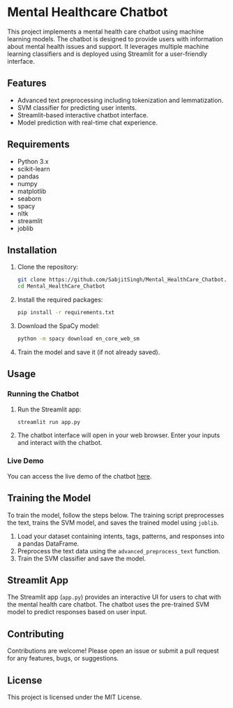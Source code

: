 
# Mental Healthcare Chatbot

This project implements a mental health care chatbot using machine learning models. The chatbot is designed to provide users with information about mental health issues and support. It leverages multiple machine learning classifiers and is deployed using Streamlit for a user-friendly interface.

## Features

- Advanced text preprocessing including tokenization and lemmatization.
- SVM classifier for predicting user intents.
- Streamlit-based interactive chatbot interface.
- Model prediction with real-time chat experience.

## Requirements

- Python 3.x
- scikit-learn
- pandas
- numpy
- matplotlib
- seaborn
- spacy
- nltk
- streamlit
- joblib

## Installation

1. Clone the repository:
    ```bash
    git clone https://github.com/SabjitSingh/Mental_HealthCare_Chatbot.git
    cd Mental_HealthCare_Chatbot
    ```

2. Install the required packages:
    ```bash
    pip install -r requirements.txt
    ```


3. Download the SpaCy model:
    ```bash
    python -m spacy download en_core_web_sm
    ```

4. Train the model and save it (if not already saved).

## Usage

### Running the Chatbot

1. Run the Streamlit app:
    ```bash
    streamlit run app.py
    ```

2. The chatbot interface will open in your web browser. Enter your inputs and interact with the chatbot.

### Live Demo

You can access the live demo of the chatbot [here](https://mentalhealthcarechatbot.streamlit.app/).

## Training the Model

To train the model, follow the steps below. The training script preprocesses the text, trains the SVM model, and saves the trained model using `joblib`.

1. Load your dataset containing intents, tags, patterns, and responses into a pandas DataFrame.
2. Preprocess the text data using the `advanced_preprocess_text` function.
3. Train the SVM classifier and save the model.

## Streamlit App

The Streamlit app (`app.py`) provides an interactive UI for users to chat with the mental health care chatbot. The chatbot uses the pre-trained SVM model to predict responses based on user input.

## Contributing

Contributions are welcome! Please open an issue or submit a pull request for any features, bugs, or suggestions.

## License

This project is licensed under the MIT License.